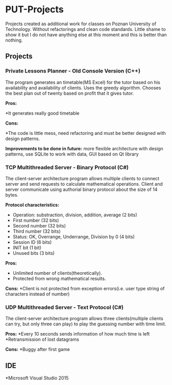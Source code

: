 # PUT-Projects
Projects created as additional work for classes on Poznan University of Technology.
Without refactorings and clean code standards. Little shame to show it but I do not have anything else at this moment and this is better than nothing.

## Projects
### Private Lessons Planner - Old Console Version (C++)
The program generates an timetable(MS Excel) for the tutor based on his availability and availability of clients. Uses the greedy algorithm.
Chooses the best plan out of twenty based on profit that it gives tutor.

**Pros:** 

*It generates really good timetable

**Cons:** 

*The code is little mess, need refactoring and must be better designed with design patterns.

**Improvements to be done in future:** more flexible architecture with design patterns, use SQLite to work with data, GUI based on Qt library

### TCP Multithreaded Server - Binary Protocol (C#)
The client-server architecture program allows multiple clients to connect server and send requests to calculate mathematical operations. Client and
server communicate using authorial binary protocol about the size of 14 bytes.

**Protocol characteristics:**
- Operation: substraction, division, addition, average (2 bits)
- First number (32 bits)
- Second number (32 bits)
- Third number (32 bits)
- Status: OK, Overrange, Underrange, Division by 0 (4 bits)
- Session ID (6 bits)
- INIT bit (1 bit)
- Unused bits (3 bits)

**Pros:**
* Unlimited number of clients(theoretically).
* Protected from wrong mathematical results.

**Cons:** 
*Client is not protected from exception errors(i.e. user type string of characters instead of number)

### UDP Multithreaded Server - Text Protocol (C#)
The client-server architecture program allows three clients(multiple clients can try, but only three can play) to play the guessing number with time limit. 

**Pros:** 
*Every 10 seconds sends information of how much time is left
*Retransmission of lost datagrams

**Cons:** 
*Buggy after first game


## IDE

*Microsoft Visual Studio 2015


